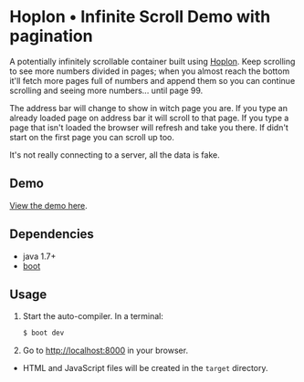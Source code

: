 # Hoplon • Infinite Scroll Demo with pagination

A potentially infinitely scrollable container built using [Hoplon][1].
Keep scrolling to see more numbers divided in pages; when you almost reach
the bottom it'll fetch more pages full of numbers and append them so you can
continue scrolling and seeing more numbers... until page 99.

The address bar will change to show in witch page you are. If you type an
already loaded page on address bar it will scroll to that page. If you
type a page that isn't loaded the browser will refresh and take you there.
If didn't start on the first page you can scroll up too.

It's not really connecting to a server, all the data is fake.

## Demo

[View the demo here][2].

## Dependencies

- java 1.7+
- [boot][3]

## Usage

1. Start the auto-compiler. In a terminal:

    ```bash
    $ boot dev
    ```

2. Go to [http://localhost:8000][4] in your browser.

* HTML and JavaScript files will be created in the `target` directory.

[1]: https://hoplon.io
[2]: http://hoplon.github.io/demos/infinite-scroll-paginated
[3]: https://boot-clj.com
[4]: http://localhost:8000
